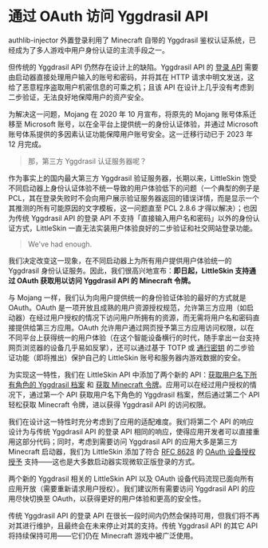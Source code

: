 # 通过 OAuth 访问 Yggdrasil API

<!--@include: ../advanced/for-experts.template.md-->

authlib-injector 外置登录利用了 Minecraft 自带的 Yggdrasil 鉴权认证系统，已经成为了多人游戏中用户身份认证的主流手段之一。

但传统的 Yggdrasil API 仍然存在设计上的缺陷。Yggdrasil API 的 [登录 API](https://github.com/yushijinhun/authlib-injector/wiki/Yggdrasil-%E6%9C%8D%E5%8A%A1%E7%AB%AF%E6%8A%80%E6%9C%AF%E8%A7%84%E8%8C%83#%E7%99%BB%E5%BD%95) 需要由启动器直接处理用户输入的账号和密码，并将其在 HTTP 请求中明文发送，这给了恶意程序盗取用户机密信息的可乘之机；且该 API 在设计上几乎没有考虑到二步验证，无法良好地保障用户的资产安全。

为解决这一问题，Mojang 在 2020 年 10 月宣布，将原先的 Mojang 账号体系迁移至 Microsoft 账号，以在全平台上提供统一的身份认证体验，并通过 Microsoft 账号体系提供的多因素认证功能保障用户账号安全。这一迁移行动已于 2023 年 12 月完成。

> 那，第三方 Yggdrasil 认证服务器呢？

作为事实上的国内最大第三方 Yggdrasil 验证服务器，长期以来，LittleSkin 饱受不同启动器上身份认证体验不统一导致的用户体验低下的问题（一个典型的例子是 PCL，其在登录失败时不会向用户展示验证服务器返回的错误详情，而是显示一个其推测的所有可能原因的文字模板，这一问题直至 PCL 2.8.6 才得以解决）；也因为传统 Yggdrasil API 的登录 API 不支持「直接输入用户名和密码」以外的身份认证方式，LittleSkin 一直无法实装用户体验良好的二步验证和社交网站登录功能。

> We've had enough.

我们决定改变这一现象，在不同启动器上为所有用户提供用户体验统一的 Yggdrasil 身份认证服务。因此，我们很高兴地宣布：**即日起，LittleSkin 支持通过 OAuth 获取用以访问 Yggdrasil API 的 Minecraft 令牌。**

与 Mojang 一样，我们认为向用户提供统一的身份验证体验的最好的方式就是 OAuth。OAuth 是一项开放且成熟的用户资源授权规范，允许第三方应用（如启动器）在经过用户授权的情况下访问用户所拥有的资源，而无需将用户名和密码直接提供给第三方应用。OAuth 允许用户通过网页授予第三方应用访问权限，以在不同平台上获得统一的用户体验（在这个智能设备横行的时代，随手拿出一台支持网页浏览器的设备几乎易如反掌），还可以通过基于 TOTP 或 [通行密钥](./passkey-login.md) 的二步验证功能（即将推出）保护自己的 LittleSkin 账号和服务器内游戏数据的安全。

为实现这一特性，我们在 LittleSkin API 中添加了两个新的 API：[获取用户名下所有角色的 Yggdrasil 档案](../advanced/api.md#获取用户名下所有角色的-yggdrasil-档案) 和 [获取 Minecraft 令牌](../advanced/api.md#获取-minecraft-令牌)。应用可以在经过用户授权的情况下，通过第一个 API 获取用户名下角色的 Yggdrasil 档案，然后通过第二个 API 轻松获取 Minecraft 令牌，进以获得 Yggdrasil API 的访问权限。

我们在设计这一特性时充分考虑到了应用的适配难度。我们将第二个 API 的响应设计为与传统 Yggdrasil API 的登录 API 相同的响应，使得应用开发者可以直接重用这部分代码；同时，考虑到需要访问 Yggdrasil API 的应用大多是第三方 Minecraft 启动器，我们为 LittleSkin 添加了符合 [RFC 8628](https://datatracker.ietf.org/doc/html/rfc8628) 的 [OAuth 设备授权授予](../advanced/oauth2/device-authorization-grant.md) 支持——这也是大多数启动器实现微软正版登录的方式。

两个新的 Yggdrasil 相关的 LittleSkin API 以及 OAuth 设备代码流现已面向所有应用开放（需要重新请求用户授权）。我们建议所有需要访问 Yggdrasil API 的应用尽快切换至 OAuth，以获得更好的用户体验和更高的安全性。

传统 Yggdrasil API 的登录 API 在很长一段时间内仍然会保持可用，但我们将不再对其进行维护，且最终会在未来停止对其的支持。传统 Yggdrasil API 的其它 API 将持续保持可用——它们仍在 Minecraft 游戏中被广泛使用。
